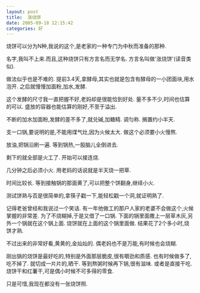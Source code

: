 ```yaml
---
layout: post
title:  涨烧饼 
date: 2005-09-18 12:15:42
categories: 好
---
```

烧饼可以分为N种,我说的这个,是老家的一种专门为中秋而准备的那种.

名字,我叫不上来.而且,这种烧饼只有方言名而无学名.
方言名叫做'涨烧饼'(读音类似).

做法似乎也是不难的.
提前3.4天,拿酵母,其实也就是包含有酵母的一小团面块,用水泡开.
之后就慢慢加面粉,加水,发酵.

这个发酵的尺寸我一直把握不好,老妈却是很能恰到好处.
量不多不少,时间也估算的可以.
盛放的容器也能估算的刚好,不至于溢出.

不断的加水加面粉,发酵的差不多了,就兑碱,加糖精.
调匀称.
搁置约小半天.

支一口锅,要说明的是,不能用煤气灶,因为火候太大.
做这个必须要小火慢熬.

放油,把锅沿刷一遍.
等到锅热,一股脑儿全倒进去.

剩下的就全部是火工了.
开始可以接连烧.

几分钟之后必须小火.
用老妈的话说就是半天烧一把草.

时间比较长.
等到接触锅的那面黄了,可以把整个饼翻身,继续小火.

测试饼熟与否是很简单的,拿筷子戳一下,能轻松戳一个洞,就证明熟了.

记得老爸曾经和我说过一个笑话.
有一年他做工的那户人家的老婆不会做这个,火候掌握的非常差.
为了不烧糊掉,于是又借了一口锅.
下面的锅里面撒上一层草木灰,另外一个锅就在这个锅上面.
烧饼就在上面的这个锅里面做.
结果花了2个多小时,烧饼才熟.

不过出来的非常好看,黄黄的,金灿灿的.
偶老妈也不是万能,有时候也会烧糊.


刚出锅的烧饼是最好吃的,特别是外面那层脆皮,很有嚼劲和质感.
也有时候做多了,吃不掉了.
就切成一片片的,晒干.
等到熬粥时候再下锅,很有滋味.
或者是直接干吃.
烧饼干和红薯干,可是偶小时候不可多得的零食.


只是可惜,我现在都没有一张烧饼照.